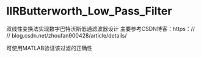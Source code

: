 # IIRButterworth_Low_Pass_Filter
双线性变换法实现数字巴特沃斯低通滤波器设计
主要参考CSDN博客：https：// // blog.csdn.net/zhoufan900428/article/details/

可使用MATLAB验证该过滤的正确性
